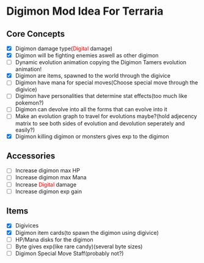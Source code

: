 # Digimon Mod Idea For Terraria

## Core Concepts
- [x] Digimon damage type(<span style="color:red">Digital</span> damage)
- [x] Digimon will be fighting enemies aswell as other digimon
- [ ] Dynamic evolution animation copying the Digimon Tamers evolution animation!
- [x] Digimon are items, spawned to the world through the digivice
- [ ] Digimon have mana for special moves(Choose special move through the digivice)
- [ ] Digimon have personalities that determine stat effects(too much like pokemon?)
- [ ] Digimon can devolve into all the forms that can evolve into it
- [ ] Make an evolution graph to travel for evolutions maybe?(hold adjecency matrix to see both sides of evolution and devolution seperately and easily?)
- [x] Digimon killing digimon or monsters gives exp to the digimon

## Accessories
- [ ] Increase digimon max HP
- [ ] Increase digimon max Mana
- [ ] Increase <span style="color:red">Digital</span> damage
- [ ] Increase digimon exp gain

## Items
- [x] Digivices
- [x] Digimon item cards(to spawn the digimon using digivice)
- [ ] HP/Mana disks for the digimon
- [ ] Byte gives exp(like rare candy)(several byte sizes)
- [ ] Digimon Special Move Staff(probably not?)
